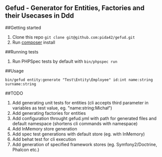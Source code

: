 ## Gefud - Generator for Entities, Factories and their Usecases in Ddd

##Getting started

1. Clone this repo `git clone git@github.com:pida42/gefud.git`
2. Run [composer](http://getcomposer.org/) install

##Running tests

1. Run PHPSpec tests by default with `bin/phpspec run`

##Usage

```
bin/gefud entity:generate "Test\Entity\Employee" id:int name:string surname:string
```

##TODO

1. Add generating unit tests for entities (cli accepts third parameter in variables as test value, eg. "name:string:Michał")
2. Add generating factories for entities
3. Add configuration throught gefud.yml with path for generated files and default namespace (shortens cli commands with namespace)
4. Add InMemory store generation
5. Add spec test generations with default store (eg. with InMemory)
6. Add behat test for cli execution
7. Add generation of specified framework stores (eg. Symfony2/Doctrine, Phalcon etc.)
